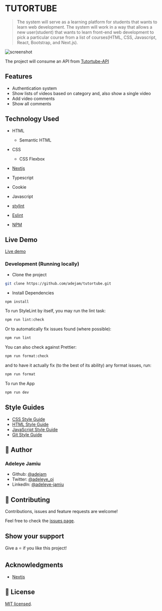 # TUTORTUBE

> The system will serve as a learning platform for students that wants to learn web development. The system will work in a way that allows a new user(student) that wants to learn front-end web development to pick a particular course from a list of courses(HTML, CSS, Javascript, React, Bootstrap, and Next.js).

![screenshot](./app_screenshot.png)

The project will consume an API from [Tutortube-API](https://github.com/adejam/tutortube-api)

## Features

- Authentication system
- Show lists of videos based on category and, also show a single video
- Add video comments
- Show all comments

## Technology Used

- HTML

  - Semantic HTML

- CSS

  - CSS Flexbox

- [Nextjs](https://nextjs.org/)

- Typescript

- Cookie

- Javascript

- [stylint](https://stylelint.io/)

- [Eslint](https://eslint.org/)

- [NPM](https://www.npmjs.com/)

## Live Demo

[Live demo](https://tutortube.vercel.app/)

### Development (Running locally)

- Clone the project

```bash
git clone https://github.com/adejam/tutortube.git

```

- Install Dependencies

```bash
npm install
```

To run StyleLint by itself, you may run the lint task:

```bash
npm run lint:check
```

Or to automatically fix issues found (where possible):

```bash
npm run lint
```

You can also check against Prettier:

```bash
npm run format:check
```

and to have it actually fix (to the best of its ability) any format issues, run:

```bash
npm run format
```

To run the App

```bash
npm run dev
```

## Style Guides

- [CSS Style Guide](http://udacity.github.io/frontend-nanodegree-styleguide/css.html)
- [HTML Style Guide](http://udacity.github.io/frontend-nanodegree-styleguide/index.html)
- [JavaScript Style Guide](http://udacity.github.io/frontend-nanodegree-styleguide/javascript.html)
- [Git Style Guide](https://udacity.github.io/git-styleguide/)

## 👤 Author

### Adeleye Jamiu

- Github: [@adejam](http://github.com/adejam)
- Twitter: [@adeleye_oj](https://twitter.com/Adeleye_oj)
- LinkedIn: [@adeleye-jamiu](https://linkedin.com/in/adeleye-jamiu)

## 🤝 Contributing

Contributions, issues and feature requests are welcome!

Feel free to check the [issues page](../../issues).

## Show your support

Give a ⭐️ if you like this project!

## Acknowledgments

- [Nextjs](https://nextjs.org/)

## 📝 License

[MIT licensed](./LICENSE).
